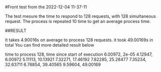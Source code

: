 #Front test from the 2022-12-04 11-37-11

The test mesure the time to respond to 128 requests, with 128 simultaneous request.
The process is repeated 10 time to get an average process time.

##RESULT

It takes 4.90016s on average to process 128 requests. it took 49.00169s in total
You can find more detailed result below

time to process 128, time since start of execution
6.00972, 2e-05
4.12947, 6.00972
5.11113, 10.13921
7.32271, 17.46192
7.82285, 25.28477
7.35234, 32.63711
6.76854, 39.40565
9.59604, 49.00169
